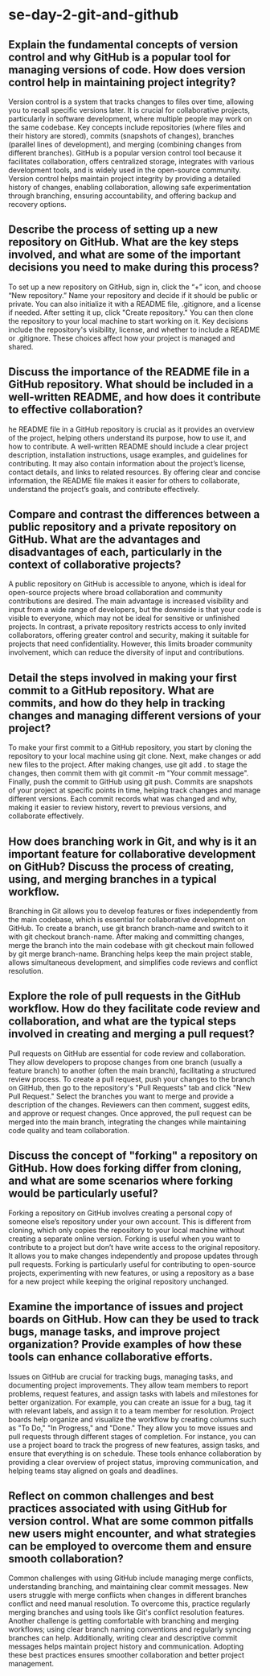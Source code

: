 # se-day-2-git-and-github
## Explain the fundamental concepts of version control and why GitHub is a popular tool for managing versions of code. How does version control help in maintaining project integrity?
Version control is a system that tracks changes to files over time, allowing you to recall specific versions later. It is crucial for collaborative projects, particularly in software development, where multiple people may work on the same codebase. Key concepts include repositories (where files and their history are stored), commits (snapshots of changes), branches (parallel lines of development), and merging (combining changes from different branches). GitHub is a popular version control tool because it facilitates collaboration, offers centralized storage, integrates with various development tools, and is widely used in the open-source community. Version control helps maintain project integrity by providing a detailed history of changes, enabling collaboration, allowing safe experimentation through branching, ensuring accountability, and offering backup and recovery options.
## Describe the process of setting up a new repository on GitHub. What are the key steps involved, and what are some of the important decisions you need to make during this process?
To set up a new repository on GitHub, sign in, click the “+” icon, and choose “New repository.” Name your repository and decide if it should be public or private. You can also initialize it with a README file, .gitignore, and a license if needed. After setting it up, click "Create repository." You can then clone the repository to your local machine to start working on it. Key decisions include the repository's visibility, license, and whether to include a README or .gitignore. These choices affect how your project is managed and shared.
## Discuss the importance of the README file in a GitHub repository. What should be included in a well-written README, and how does it contribute to effective collaboration?
he README file in a GitHub repository is crucial as it provides an overview of the project, helping others understand its purpose, how to use it, and how to contribute. A well-written README should include a clear project description, installation instructions, usage examples, and guidelines for contributing. It may also contain information about the project’s license, contact details, and links to related resources. By offering clear and concise information, the README file makes it easier for others to collaborate, understand the project’s goals, and contribute effectively.
## Compare and contrast the differences between a public repository and a private repository on GitHub. What are the advantages and disadvantages of each, particularly in the context of collaborative projects?
A public repository on GitHub is accessible to anyone, which is ideal for open-source projects where broad collaboration and community contributions are desired. The main advantage is increased visibility and input from a wide range of developers, but the downside is that your code is visible to everyone, which may not be ideal for sensitive or unfinished projects. In contrast, a private repository restricts access to only invited collaborators, offering greater control and security, making it suitable for projects that need confidentiality. However, this limits broader community involvement, which can reduce the diversity of input and contributions.
## Detail the steps involved in making your first commit to a GitHub repository. What are commits, and how do they help in tracking changes and managing different versions of your project?
To make your first commit to a GitHub repository, you start by cloning the repository to your local machine using git clone. Next, make changes or add new files to the project. After making changes, use git add . to stage the changes, then commit them with git commit -m "Your commit message". Finally, push the commit to GitHub using git push. Commits are snapshots of your project at specific points in time, helping track changes and manage different versions. Each commit records what was changed and why, making it easier to review history, revert to previous versions, and collaborate effectively.
## How does branching work in Git, and why is it an important feature for collaborative development on GitHub? Discuss the process of creating, using, and merging branches in a typical workflow.
Branching in Git allows you to develop features or fixes independently from the main codebase, which is essential for collaborative development on GitHub. To create a branch, use git branch branch-name and switch to it with git checkout branch-name. After making and committing changes, merge the branch into the main codebase with git checkout main followed by git merge branch-name. Branching helps keep the main project stable, allows simultaneous development, and simplifies code reviews and conflict resolution.
## Explore the role of pull requests in the GitHub workflow. How do they facilitate code review and collaboration, and what are the typical steps involved in creating and merging a pull request?
Pull requests on GitHub are essential for code review and collaboration. They allow developers to propose changes from one branch (usually a feature branch) to another (often the main branch), facilitating a structured review process. To create a pull request, push your changes to the branch on GitHub, then go to the repository's "Pull Requests" tab and click "New Pull Request." Select the branches you want to merge and provide a description of the changes. Reviewers can then comment, suggest edits, and approve or request changes. Once approved, the pull request can be merged into the main branch, integrating the changes while maintaining code quality and team collaboration.
## Discuss the concept of "forking" a repository on GitHub. How does forking differ from cloning, and what are some scenarios where forking would be particularly useful?
Forking a repository on GitHub involves creating a personal copy of someone else’s repository under your own account. This is different from cloning, which only copies the repository to your local machine without creating a separate online version. Forking is useful when you want to contribute to a project but don’t have write access to the original repository. It allows you to make changes independently and propose updates through pull requests. Forking is particularly useful for contributing to open-source projects, experimenting with new features, or using a repository as a base for a new project while keeping the original repository unchanged.
## Examine the importance of issues and project boards on GitHub. How can they be used to track bugs, manage tasks, and improve project organization? Provide examples of how these tools can enhance collaborative efforts.
Issues on GitHub are crucial for tracking bugs, managing tasks, and documenting project improvements. They allow team members to report problems, request features, and assign tasks with labels and milestones for better organization. For example, you can create an issue for a bug, tag it with relevant labels, and assign it to a team member for resolution.
Project boards help organize and visualize the workflow by creating columns such as "To Do," "In Progress," and "Done." They allow you to move issues and pull requests through different stages of completion. For instance, you can use a project board to track the progress of new features, assign tasks, and ensure that everything is on schedule. These tools enhance collaboration by providing a clear overview of project status, improving communication, and helping teams stay aligned on goals and deadlines.
## Reflect on common challenges and best practices associated with using GitHub for version control. What are some common pitfalls new users might encounter, and what strategies can be employed to overcome them and ensure smooth collaboration?
Common challenges with using GitHub include managing merge conflicts, understanding branching, and maintaining clear commit messages. New users struggle with merge conflicts when changes in different branches conflict and need manual resolution. To overcome this, practice regularly merging branches and using tools like Git's conflict resolution features. Another challenge is getting comfortable with branching and merging workflows; using clear branch naming conventions and regularly syncing branches can help. Additionally, writing clear and descriptive commit messages helps maintain project history and communication. Adopting these best practices ensures smoother collaboration and better project management.
